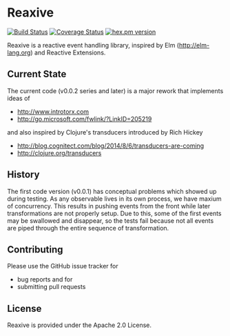 # Reaxive

[![Build Status](https://travis-ci.org/alfert/reaxive.svg?branch=master)](https://travis-ci.org/alfert/reaxive)
[![Coverage Status](https://coveralls.io/repos/alfert/reaxive/badge.png?branch=master)](https://coveralls.io/r/alfert/reaxive?branch=master)
[![hex.pm version](https://img.shields.io/hexpm/v/reaxive.svg?style=flat)](https://hex.pm/packages/reaxive)


Reaxive is a reactive event handling library, inspired by Elm (http://elm-lang.org) and Reactive Extensions.

## Current State

The current code (v0.0.2 series and later) is a major rework that implements ideas of 

* http://www.introtorx.com
* http://go.microsoft.com/fwlink/?LinkID=205219

and also inspired by Clojure's transducers introduced by Rich Hickey 

* http://blog.cognitect.com/blog/2014/8/6/transducers-are-coming
* http://clojure.org/transducers

## History

The first code version (v0.0.1) has conceptual problems which showed up during testing.
As any observable lives in its own  process, we have maxium of concurrency.
This results in pushing events from the front while later transformations are
not properly setup. Due to this, some of the first events may be swallowed and
disappear, so the tests fail because not all events are piped through the
entire sequence of transformation.


## Contributing

Please use the GitHub issue tracker for 

* bug reports and for
* submitting pull requests

## License

Reaxive is provided under the Apache 2.0 License. 